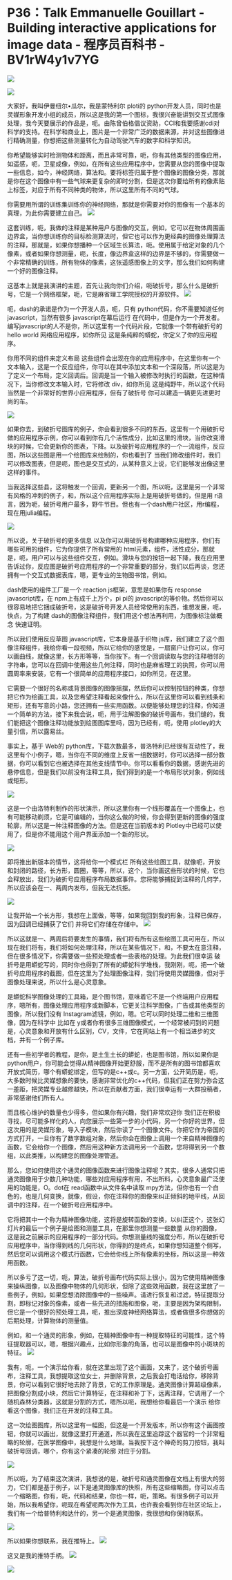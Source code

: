 # P36：Talk Emmanuelle Gouillart - Building interactive applications for image data - 程序员百科书 - BV1rW4y1v7YG

![](img/bcdfac88c2ed624ddcccd952bd64e306_0.png)

![](img/bcdfac88c2ed624ddcccd952bd64e306_1.png)

大家好，我叫伊曼纽尔•瓜尔，我是蒙特利尔 ploti的 python开发人员，同时也是灵媒形象开发小组的成员，所以这是我的第一个图标，我很兴奋能讲到交互式图像处理，我今天要展示的作品是，呃。由陈曾伯格倡议资助，CCI和我要感谢cdi对科学的支持。在科学和商业上，图片是一个非常广泛的数据来源，并对这些图像进行精确测量，你想把这些测量转化为自动驾驶汽车的数字和科学知识。

你希望能够实时检测物体和距离，而且非常可靠，呃，你有其他类型的图像应用，如遥感，呃，卫星成像，例如，在所有这些应用程序中，您需要从您的图像中提取一些信息，如今，神经网络，算法和。要将标签归属于整个图像的图像分类，那就是你在这个图像中有一些气球来更复杂的即时分割，但是这次你要给所有的像素贴上标签，对应于所有不同种类的物体，所以这里所有不同的气球。

你需要用所谓的训练集训练你的神经网络，那就是你需要对你的图像有一个基本的真理，为此你需要建立自己。
![](img/bcdfac88c2ed624ddcccd952bd64e306_3.png)

这套训练，呃，我做的注释是某种用户与图像的交互，例如，它可以在物体周围画边界盒，当你想训练你的目标检测算法时，但它也可以作为更经典的图像处理算法的注释，那就是，如果你想播种一个区域生长算法，呃。使用属于给定对象的几个像素，或者如果你想测量，呃，长度，像边界盒这样的边界是不够的，你需要做一个非常精确的训练，所有物体的像素，这张遥感图像上的文字，那么我们如何构建一个好的图像注释。

这基本上就是我演讲的主题，首先让我向你们介绍，呃破折号，那么什么是破折号，它是一个网络框架，呃，它是麻省理工学院授权的开源软件。
![](img/bcdfac88c2ed624ddcccd952bd64e306_5.png)

呃，dash的承诺是作为一个开发人员，呃，只有 python代码，你不需要知道任何 javascript，当然有很多 javascript在幕后运行 在代码中，但是作为一个开发者。编写javascript的人不是你，所以这里有一个代码片段，它就像一个带有破折号的 hello world 网络应用程序，如你所见 这是条纯粹的蟒蛇，你定义了你的应用程序。

你用不同的组件来定义布局 这些组件会出现在你的应用程序中，在这里你有一个文本输入，这是一个反应组件，你可以在其中添加文本和一个深段落，所以这是为了定义一个布局，定义回调后。回调是当一个输入被修改时执行的函数，在这种情况下，当你修改文本输入时，它将修改 div，如你所见 这是纯野牛，所以这个代码当然是一个非常好的世界小应用程序，但有了破折号 你可以建造一辆更先进更时尚的车。



![](img/bcdfac88c2ed624ddcccd952bd64e306_7.png)

如果你去，到破折号图库的例子，你会看到很多不同的东西，这里有一个用破折号做的应用程序示例，你可以看到你有几个活性成分，比如这里的滑块，当你改变滑块的时候，它会更新你的图表，下降。以及破折号应用程序的一个一流组件，反应图，所以这些图是用一个绘图库来绘制的，你也看到了 当我们修改组件时，我们可以修改图表，但是呃，图也是交互式的，从某种意义上说，它们能够发出像这里这样的事件。

当我选择这些县，这将触发一个回调，更新另一个图，所以呃，这里是另一个非常有风格的冲刺的例子，和，所以这个应用程序实际上是用破折号做的，但是用 r语言，因为呃，破折号用户最多，野牛节目。但也有一个dash用户社区，用r编程，现在用julia编程。

![](img/bcdfac88c2ed624ddcccd952bd64e306_9.png)

所以说，关于破折号的更多信息 以及你可以用破折号构建哪种应用程序，你们有哪些可用的组件，它为你提供了所有常用的 html元素，组件，活性成分，那就是，呃，用户可以与这些组件交互，例如。滑块与您的按钮一起下降，我在应用里告诉过你，反应图是破折号应用程序的一个非常重要的部分，我们以后再谈，您还拥有一个交互式数据表库，嗯，更专业的生物图书馆，例如。

dash使用的组件工厂是一个 reaction js框架，意思是如果你有 response javascript库，在 npm上有成千上万个，pi pi的 javascript的等价物。然后你可以很容易地把它捆成破折号，这是破折号开发人员经常使用的东西，谁想发展，呃，快点，为了构建 dash的图像注释组件，我们用这个想法再利用，为图像标注做概念 快速证明。

所以我们使用反应草图 javascript库，它本身是基于织物 js库，我们建立了这个图像注释组件，我给你看一段视频，所以它给你的感觉是，一扇窗户让你可以，你可以画曲线，就像这里，长方形等等，当你按下。有一个回调读取与您的注释相邻的字符串，您可以在回调中使用这些几何注释，同时也是麻省理工的执照，你可以用圆周率来安装，它有一个很简单的应用程序接口，如你所见，在这里。

它需要一个很好的名称或背景图像的图像摇摆，然后你可以控制按钮的种类，你想把它作为绘画工具，以及您希望注释看起来像什么，所以在这里你可以看到线条和矩形，还有写意的小路，您还拥有一些实用函数。以便能够处理您的注释，你知道一个简单的方法，接下来我会说，呃，用于注解图像的破折号画布，我们缝的，我们能把这个图像注释功能放到绘图图库里吗，因为已经有，呃，使用 plotley的大量引信，所以露易丝。

事实上，基于 Web的 python库，下载次数最多，普洛特利已经很有互动性了，我这里有个小例子，嗯，当你在不同的维度上反省一组数据时，你可以选择一部分数据，你可以看到它也被选择在其他支线情节中。你可以看看你的数据，感谢先进的悬停信息，但是我们以前没有注释工具，我们得到的是一个布局形状对象，例如线或矩形。



![](img/bcdfac88c2ed624ddcccd952bd64e306_11.png)

这是一个由洛特利制作的形状演示，所以这里你有一个线形覆盖在一个图像上，也有可能移动剃须，它是可编辑的，当你这么做的时候，你会得到更新的图像的强度轮廓，所以这是一种注释图像的方法。但是这在当前版本的 Plotley中已经可以使用了，但是你不能用这个用户界面添加一个新的形状。

![](img/bcdfac88c2ed624ddcccd952bd64e306_13.png)

即将推出新版本的情节，这将给你一个模式栏 所有这些绘图工具，就像呃，开放和封闭的路径，长方形，圆圈，等等，所以，这个，当你画这些形状的时候，它也会释放出，我们为破折号应用程序布局数据事件。您将能够捕捉到注释的几何学，所以应该会在一、两周内发布，但我无法抗拒。

![](img/bcdfac88c2ed624ddcccd952bd64e306_15.png)

让我开始一个长方形，我想在上面做，等等，如果我回到我的形象，注释已保存，因为回调已经捕获了它们 并将它们存储在存储中。
![](img/bcdfac88c2ed624ddcccd952bd64e306_17.png)

所以这就是一、两周后将要发生的事情，我们将有所有这些绘图工具可用在，所以现在我们将有，我们将如何处理注释，所以在某些情况下，和，不要太在意注释，但在很多情况下，你需要做一些预处理或者一些表格的处理。为此我们很幸运 破折号是用蟒蛇写的，同时你也得到了所有的蟒蛇科学堆栈，我刚刚，呃，把一个破折号应用程序的截图，但在这里为了处理图像注释，我们将使用灵媒图像，但对于图像处理来说，所以什么是心灵意象。

是蟒蛇科学图像处理的工具箱，是个图书馆，意味着它不是一个终端用户应用程序，嗯所有，图像处理应用程序或新脚本，它更关注科学图像，广告或其他类型的图像，所以我们没有 Instagram滤镜，例如，嗯。它可以同时处理二维和三维图像，因为在科学中 比如在 y或者你有很多三维图像模式，一个经常被问到的问题是，心灵意象和开放有什么区别，CV，文件，它在网站上有一个相当进步的文档，并有一个例子库。

还有一些初学者的教程，是你，是土生土长的蟒蛇，也是图书馆，所以如果你是 python用户，你可能会觉得从精神图像开始更舒服，而不是所有的图书馆都喜欢开放式简历，哪个有蟒蛇绑定，但写的是c++或c。另一方面，公开简历是，呃，大多数时候比灵媒想象的要快，感谢非常优化的c++代码，但我们正在努力弥合这一差距，把灵媒专业越修越快，所以在贡献者方面，我们很幸运有一大群投稿者，非常感谢他们所有人。

而且核心维护的数量也少得多，但如果你有兴趣，我们非常欢迎你 我们正在积极寻找，尽可能多样化的人，向您展示一些第一步的小代码，另一个你好的世界，但这次用的是灵媒形象，导入子模块，然后你读了一个图像文件。你把它作为帝国的方式打开，一旦你有了数字数组对象，然后你会在图像上调用一个来自精神图像的函数，它会给你一个图像，然后用这种新方法调用另一个函数，您将得到另一个数组，以此类推，以构建您的图像处理管道。

那么，您如何使用这个通灵的图像函数来进行图像注释呢？其实，很多人通常只把通灵图像用于少数几种功能，哪些对应用程序有用，不出所料，心灵意象最广泛使用的功能是，O。dot在 read函数中从文件名中读取 mpy方法，但你也有一个白色的，也是几何变换，就像，假设，你在注释你的图像来纠正倾斜的地平线，从回调中的注释，在一个破折号应用程序中。

它将把其中一个称为精神图像功能，这将是旋转函数的变换，以纠正这个，这张幻灯片的最后一个例子是绘图和测量工具，在那里你想测量一些数量 从你的图像，这是我之前展示的应用程序的一部分代码。你想测量线的强度分布，所以在破折号应用程序中，当你得到线的几何形状，你得到的是终点，如果你想知道整个侧写，然后您可以调用这个模式行函数，它会给你线上所有像素的坐标，所以这是一种效用函数。

所以多亏了这一切，呃，算法，破折号画布代码实际上很小，因为它使用精神图像来操纵图像，以及图像中物体的几何形状，但除了这些效用函数，我在这里放了一些例子，例如，如果您想消除图像中的一些噪声。请进行恢复和过滤，特征提取分割，即标记对象的像素，或者一些先进的措施和图像，呃，主要是因为架构限制，但它是一个很好的预处理工具，呃，推出深度神经网络算法，或者做很多你想做的后期处理，计算物体的测量值。

例如，和一个通灵的形象，例如，在精神图像中有一种提取特征的可能性，这个特征提取器可以，嗯，根据兴趣点，比如你形象的角落，也可以是图像中的小斑块的特征。
![](img/bcdfac88c2ed624ddcccd952bd64e306_19.png)

我有，呃，一个演示给你看，就在这里出现了这个画面，又来了，这个破折号画布，注释工具，我想提取这位女士，并删除背景，之后我会打电话给你，移除背景，你可以看到它很好地去除了背景，它的工作原理是。通灵图像计算超级像素，把图像分割成小块，然后它计算特征，在注释和补丁下，远离注释，它调用了一个随机森林分类器，这就是分割的方式，嗯所以呃，我想给你看最后一个演示 给你看这个图像，我们正在开发的注释工具。

这一次绘图图库，所以这里有一幅图，但这是一个开发版本，所以你有这个画图按钮，你就可以画出，就像这里打开通道，所以我在这里追踪这个器官的一个非常粗略的轮廓，在医学图像中，我想是什么地理。当我按下这个神奇的剪刀按钮，我叫破折号回调，哪个，你有这个紧凑的轮廓 对应于分割。

![](img/bcdfac88c2ed624ddcccd952bd64e306_21.png)

所以呃，为了结束这次演讲，我想说的是，破折号和通灵图像在文档上有很大的努力，它们都是基于例子，以下是通灵图像库的快照，所有这些缩略图，你可以点击一个缩略图，你有，呃，代码和结果，你也一样，呃，策略。有很多例子可以开始，所以我希望你，呃现在希望呃两次作为工具，也许我会看到你在社区论坛上，我们有一个给普特利和达什的，另一个是通灵图像，我很想和你保持联系。



![](img/bcdfac88c2ed624ddcccd952bd64e306_23.png)

所以如果你想联系，我在推特上。
![](img/bcdfac88c2ed624ddcccd952bd64e306_25.png)

这又是我的推特手柄。
![](img/bcdfac88c2ed624ddcccd952bd64e306_27.png)

![](img/bcdfac88c2ed624ddcccd952bd64e306_28.png)